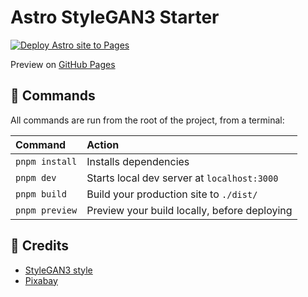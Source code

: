# Astro StyleGAN3 Starter

[![Deploy Astro site to Pages](https://github.com/AREA44/astro-stylegan3/actions/workflows/pages.yml/badge.svg)](https://github.com/AREA44/astro-stylegan3/actions/workflows/pages.yml)

Preview on [GitHub Pages](https://area44.github.io/astro-stylegan3)

## 🚀 Commands

All commands are run from the root of the project, from a terminal:

| Command        | Action                                       |
| :------------- | :------------------------------------------- |
| `pnpm install` | Installs dependencies                        |
| `pnpm dev`     | Starts local dev server at `localhost:3000`  |
| `pnpm build`   | Build your production site to `./dist/`      |
| `pnpm preview` | Preview your build locally, before deploying |

## 🍔 Credits

- [StyleGAN3 style](https://nvlabs.github.io/stylegan3)
- [Pixabay](https://pixabay.com)
